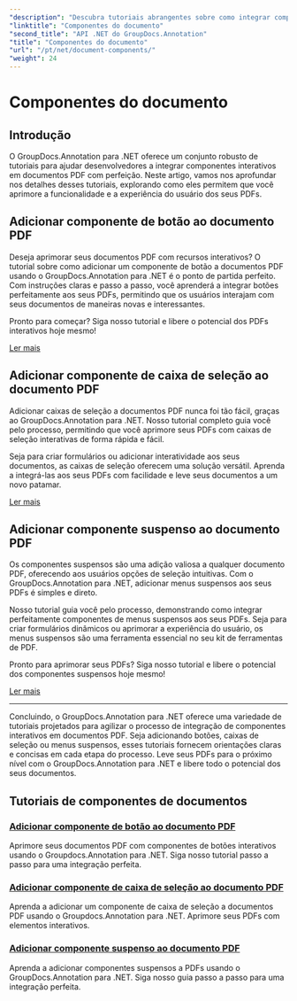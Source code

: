 ```yaml
---
"description": "Descubra tutoriais abrangentes sobre como integrar componentes interativos como botões, caixas de seleção e menus suspensos em documentos PDF usando o GroupDocs.Annotation .NET."
"linktitle": "Componentes do documento"
"second_title": "API .NET do GroupDocs.Annotation"
"title": "Componentes do documento"
"url": "/pt/net/document-components/"
"weight": 24
---
```


# Componentes do documento

## Introdução

O GroupDocs.Annotation para .NET oferece um conjunto robusto de tutoriais para ajudar desenvolvedores a integrar componentes interativos em documentos PDF com perfeição. Neste artigo, vamos nos aprofundar nos detalhes desses tutoriais, explorando como eles permitem que você aprimore a funcionalidade e a experiência do usuário dos seus PDFs.

## Adicionar componente de botão ao documento PDF

Deseja aprimorar seus documentos PDF com recursos interativos? O tutorial sobre como adicionar um componente de botão a documentos PDF usando o GroupDocs.Annotation para .NET é o ponto de partida perfeito. Com instruções claras e passo a passo, você aprenderá a integrar botões perfeitamente aos seus PDFs, permitindo que os usuários interajam com seus documentos de maneiras novas e interessantes.

Pronto para começar? Siga nosso tutorial e libere o potencial dos PDFs interativos hoje mesmo!

[Ler mais](./add-button-component-to-pdf/)

## Adicionar componente de caixa de seleção ao documento PDF

Adicionar caixas de seleção a documentos PDF nunca foi tão fácil, graças ao GroupDocs.Annotation para .NET. Nosso tutorial completo guia você pelo processo, permitindo que você aprimore seus PDFs com caixas de seleção interativas de forma rápida e fácil.

Seja para criar formulários ou adicionar interatividade aos seus documentos, as caixas de seleção oferecem uma solução versátil. Aprenda a integrá-las aos seus PDFs com facilidade e leve seus documentos a um novo patamar.

[Ler mais](./add-checkbox-component-to-pdf/)

## Adicionar componente suspenso ao documento PDF

Os componentes suspensos são uma adição valiosa a qualquer documento PDF, oferecendo aos usuários opções de seleção intuitivas. Com o GroupDocs.Annotation para .NET, adicionar menus suspensos aos seus PDFs é simples e direto.

Nosso tutorial guia você pelo processo, demonstrando como integrar perfeitamente componentes de menus suspensos aos seus PDFs. Seja para criar formulários dinâmicos ou aprimorar a experiência do usuário, os menus suspensos são uma ferramenta essencial no seu kit de ferramentas de PDF.

Pronto para aprimorar seus PDFs? Siga nosso tutorial e libere o potencial dos componentes suspensos hoje mesmo!

[Ler mais](./add-dropdown-component-to-pdf/)

---

Concluindo, o GroupDocs.Annotation para .NET oferece uma variedade de tutoriais projetados para agilizar o processo de integração de componentes interativos em documentos PDF. Seja adicionando botões, caixas de seleção ou menus suspensos, esses tutoriais fornecem orientações claras e concisas em cada etapa do processo. Leve seus PDFs para o próximo nível com o GroupDocs.Annotation para .NET e libere todo o potencial dos seus documentos.
## Tutoriais de componentes de documentos
### [Adicionar componente de botão ao documento PDF](./add-button-component-to-pdf/)
Aprimore seus documentos PDF com componentes de botões interativos usando o Groupdocs.Annotation para .NET. Siga nosso tutorial passo a passo para uma integração perfeita.
### [Adicionar componente de caixa de seleção ao documento PDF](./add-checkbox-component-to-pdf/)
Aprenda a adicionar um componente de caixa de seleção a documentos PDF usando o Groupdocs.Annotation para .NET. Aprimore seus PDFs com elementos interativos.
### [Adicionar componente suspenso ao documento PDF](./add-dropdown-component-to-pdf/)
Aprenda a adicionar componentes suspensos a PDFs usando o GroupDocs.Annotation para .NET. Siga nosso guia passo a passo para uma integração perfeita.